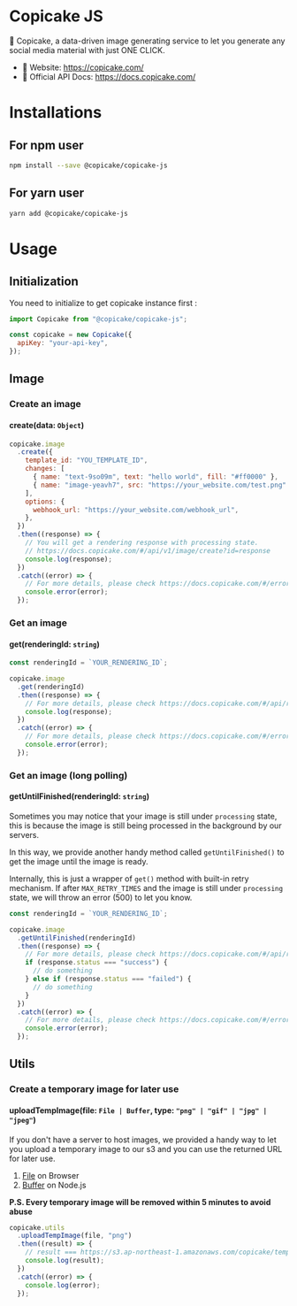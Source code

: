 # Copicake JS

🍰 Copicake, a data-driven image generating service to let you generate any social media material with just ONE CLICK.

- 🔗 Website: https://copicake.com/
- 📘 Official API Docs: https://docs.copicake.com/

# Installations

## For npm user

```bash
npm install --save @copicake/copicake-js
```

## For yarn user

```bash
yarn add @copicake/copicake-js
```

# Usage

## Initialization

You need to initialize to get copicake instance first :

```js
import Copicake from "@copicake/copicake-js";

const copicake = new Copicake({
  apiKey: "your-api-key",
});
```

## Image

### Create an image

#### create(data: `Object`)

```js
copicake.image
  .create({
    template_id: "YOU_TEMPLATE_ID",
    changes: [
      { name: "text-9so09m", text: "hello world", fill: "#ff0000" },
      { name: "image-yeavh7", src: "https://your_website.com/test.png" },
    ],
    options: {
      webhook_url: "https://your_website.com/webhook_url",
    },
  })
  .then((response) => {
    // You will get a rendering response with processing state.
    // https://docs.copicake.com/#/api/v1/image/create?id=response
    console.log(response);
  })
  .catch((error) => {
    // For more details, please check https://docs.copicake.com/#/errors
    console.error(error);
  });
```

### Get an image

#### get(renderingId: `string`)

```js
const renderingId = `YOUR_RENDERING_ID`;

copicake.image
  .get(renderingId)
  .then((response) => {
    // For more details, please check https://docs.copicake.com/#/api/rendering
    console.log(response);
  })
  .catch((error) => {
    // For more details, please check https://docs.copicake.com/#/errors
    console.error(error);
  });
```

### Get an image (long polling)

#### getUntilFinished(renderingId: `string`)

Sometimes you may notice that your image is still under `processing` state, this is because the image is still being processed in the background by our servers.

In this way, we provide another handy method called `getUntilFinished()` to get the image until the image is ready.

Internally, this is just a wrapper of `get()` method with built-in retry mechanism. If after `MAX_RETRY_TIMES` and the image is still under `processing` state, we will throw an error (500) to let you know.

```js
const renderingId = `YOUR_RENDERING_ID`;

copicake.image
  .getUntilFinished(renderingId)
  .then((response) => {
    // For more details, please check https://docs.copicake.com/#/api/rendering
    if (response.status === "success") {
      // do something
    } else if (response.status === "failed") {
      // do something
    }
  })
  .catch((error) => {
    // For more details, please check https://docs.copicake.com/#/errors
    console.error(error);
  });
```

## Utils

### Create a temporary image for later use

#### uploadTempImage(file: `File | Buffer`, type: `"png" | "gif" | "jpg" | "jpeg"`)

If you don't have a server to host images, we provided a handy way to let you upload a temporary image to our s3 and you can use the returned URL for later use.

1. [File](https://developer.mozilla.org/en-US/docs/Web/API/File) on Browser
2. [Buffer](https://nodejs.org/api/buffer.html#buffer) on Node.js

**P.S. Every temporary image will be removed within 5 minutes to avoid abuse**

```js
copicake.utils
  .uploadTempImage(file, "png")
  .then((result) => {
    // result === https://s3.ap-northeast-1.amazonaws.com/copicake/temp/ak0zixy6rewsh6vaamzi.png
    console.log(result);
  })
  .catch((error) => {
    console.log(error);
  });
```
